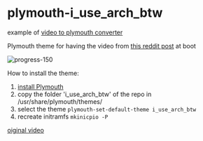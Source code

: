 # plymouth-i_use_arch_btw

example of [video to plymouth converter](https://github.com/SimoriccITA/video-to-plymouth)

Plymouth theme for having the video from [this reddit post](https://www.reddit.com/r/archlinux/comments/10euewd/just_made_a_trailer/) at boot

![progress-150](https://user-images.githubusercontent.com/54505492/216328093-60751168-5595-419d-a1ed-8184d37da631.png)

How to install the theme:

1. [install Plymouth](https://wiki.archlinux.org/title/plymouth)
2. copy the folder 'i_use_arch_btw' of the repo in /usr/share/plymouth/themes/
3. select the theme ``` plymouth-set-default-theme i_use_arch_btw ```
4. recreate initramfs ``` mkinicpio -P ```

[oiginal video](https://user-images.githubusercontent.com/54505492/216335724-8d913a7a-1b83-4659-9d12-a03ee4f0d0da.mp4)
